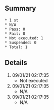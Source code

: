 ## Summary
	* 1 st
	* N/A
	* Pass: 0
	* Fail: 0
	* Not executed: 1
	* Suspended: 0
	* Total: 1
## Details
1. 09/01/21 02:17:35
	* Not executed
2. 09/01/21 02:17:35
	* N/A
3. 09/01/21 02:17:35
	* N/A
